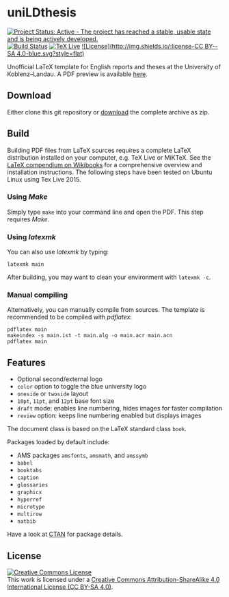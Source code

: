 # uniLDthesis

[![Project Status: Active - The project has reached a stable, usable state and is being actively developed.](http://www.repostatus.org/badges/latest/active.svg)](http://www.repostatus.org/#active)
[![Build Status](https://travis-ci.org/zsteinmetz/uniLDthesis.svg?branch=master)](https://travis-ci.org/zsteinmetz/uniLDthesis)
[![TeX Live](http://img.shields.io/:texlive-2015-yellowgreen.svg?style=flat)](https://tug.org/texlive/)
[![License](http://img.shields.io/:license-CC BY--SA 4.0-blue.svg?style=flat)](http://creativecommons.org/licenses/by-sa/4.0/)

Unofficial LaTeX template for English reports and theses at the University of Koblenz–Landau. A PDF preview is available [here](https://github.com/zsteinmetz/uniLDthesis/blob/master/main.pdf).

## Download

Either clone this git repository or [download](https://github.com/zsteinmetz/uniLDthesis/archive/master.zip) the complete archive as zip.

## Build

Building PDF files from LaTeX sources requires a complete LaTeX distribution installed on your computer, e.g. TeX Live or MiKTeX. See the [LaTeX compendium on Wikibooks](https://en.wikibooks.org/wiki/LaTeX/Installation) for a comprehensive overview and installation instructions. The following steps have been tested on Ubuntu Linux using Tex Live 2015.

### Using _Make_

Simply type `make` into your command line and open the PDF. This step requires _Make_.

### Using _latexmk_

You can also use _latexmk_ by typing:

```shell
latexmk main
```

After building, you may want to clean your environment with `latexmk -c`.

### Manual compiling

Alternatively, you can manually compile from sources. The template is recommended to be compiled with _pdflatex_:

```shell
pdflatex main
makeindex -s main.ist -t main.alg -o main.acr main.acn
pdflatex main
```

## Features

* Optional second/external logo
* `color` option to toggle the blue university logo
* `oneside` or `twoside` layout
* `10pt`, `11pt`, and `12pt` base font size
* `draft` mode: enables line numbering, hides images for faster compilation
* `review` option: keeps line numbering enabled but displays images

The document class is based on the LaTeX standard class `book`.

Packages loaded by default include:

* AMS packages `amsfonts`, `amsmath`, and `amssymb`
* `babel`
* `booktabs`
* `caption`
* `glossaries`
* `graphicx`
* `hyperref`
* `microtype`
* `multirow`
* `natbib`

Have a look at [CTAN](https://www.ctan.org/) for package details.

## License

<a rel="license" href="http://creativecommons.org/licenses/by-sa/4.0/"><img alt="Creative Commons License" style="border-width:0" src="https://i.creativecommons.org/l/by-sa/4.0/88x31.png" /></a><br />This work is licensed under a <a rel="license" href="http://creativecommons.org/licenses/by-sa/4.0/">Creative Commons Attribution-ShareAlike 4.0 International License (CC BY-SA 4.0)</a>.
